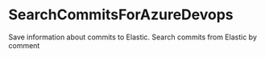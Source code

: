 # SearchCommitsForAzureDevops
Save information about commits to Elastic. Search commits from Elastic by comment
